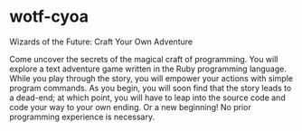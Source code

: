 wotf-cyoa
=========
Wizards of the Future: Craft Your Own Adventure

Come uncover the secrets of the magical craft of programming. You will explore a text adventure game written in the Ruby programming language. While you play through the story, you will empower your actions with simple program commands. As you begin, you will soon find that the story leads to a dead-end; at which point, you will have to leap into the source code and code your way to your own ending. Or a new beginning! No prior programming experience is necessary.

